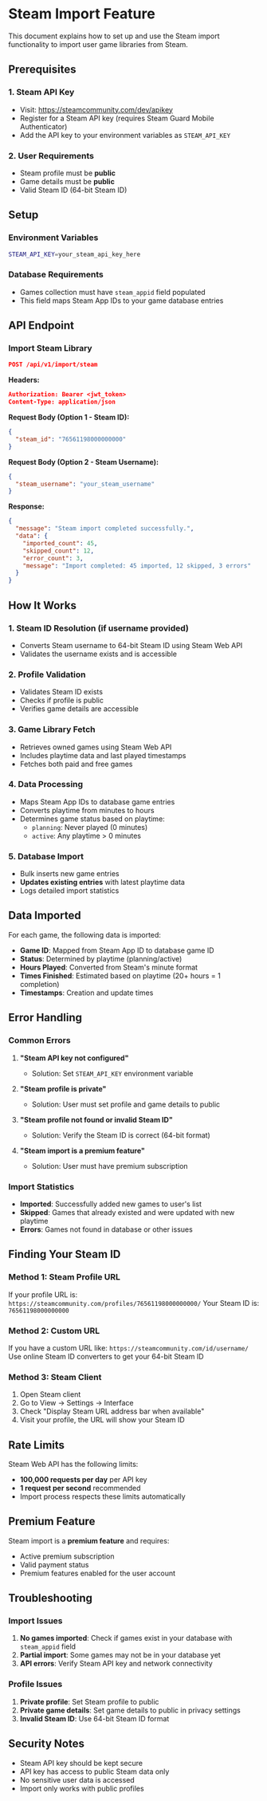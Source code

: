 # Steam Import Feature

This document explains how to set up and use the Steam import functionality to import user game libraries from Steam.

## Prerequisites

### 1. Steam API Key

- Visit: <https://steamcommunity.com/dev/apikey>
- Register for a Steam API key (requires Steam Guard Mobile Authenticator)
- Add the API key to your environment variables as `STEAM_API_KEY`

### 2. User Requirements

- Steam profile must be **public**
- Game details must be **public**
- Valid Steam ID (64-bit Steam ID)

## Setup

### Environment Variables

```bash
STEAM_API_KEY=your_steam_api_key_here
```

### Database Requirements

- Games collection must have `steam_appid` field populated
- This field maps Steam App IDs to your game database entries

## API Endpoint

### Import Steam Library

```json
POST /api/v1/import/steam
```

**Headers:**

```json
Authorization: Bearer <jwt_token>
Content-Type: application/json
```

**Request Body (Option 1 - Steam ID):**

```json
{
  "steam_id": "76561198000000000"
}
```

**Request Body (Option 2 - Steam Username):**

```json
{
  "steam_username": "your_steam_username"
}
```

**Response:**

```json
{
  "message": "Steam import completed successfully.",
  "data": {
    "imported_count": 45,
    "skipped_count": 12,
    "error_count": 3,
    "message": "Import completed: 45 imported, 12 skipped, 3 errors"
  }
}
```

## How It Works

### 1. Steam ID Resolution (if username provided)

- Converts Steam username to 64-bit Steam ID using Steam Web API
- Validates the username exists and is accessible

### 2. Profile Validation

- Validates Steam ID exists
- Checks if profile is public
- Verifies game details are accessible

### 3. Game Library Fetch

- Retrieves owned games using Steam Web API
- Includes playtime data and last played timestamps
- Fetches both paid and free games

### 4. Data Processing

- Maps Steam App IDs to database game entries
- Converts playtime from minutes to hours
- Determines game status based on playtime:
  - `planning`: Never played (0 minutes)
  - `active`: Any playtime > 0 minutes

### 5. Database Import

- Bulk inserts new game entries
- **Updates existing entries** with latest playtime data
- Logs detailed import statistics

## Data Imported

For each game, the following data is imported:

- **Game ID**: Mapped from Steam App ID to database game ID
- **Status**: Determined by playtime (planning/active)
- **Hours Played**: Converted from Steam's minute format
- **Times Finished**: Estimated based on playtime (20+ hours = 1 completion)
- **Timestamps**: Creation and update times

## Error Handling

### Common Errors

1. **"Steam API key not configured"**
   - Solution: Set `STEAM_API_KEY` environment variable

2. **"Steam profile is private"**
   - Solution: User must set profile and game details to public

3. **"Steam profile not found or invalid Steam ID"**
   - Solution: Verify the Steam ID is correct (64-bit format)

4. **"Steam import is a premium feature"**
   - Solution: User must have premium subscription

### Import Statistics

- **Imported**: Successfully added new games to user's list
- **Skipped**: Games that already existed and were updated with new playtime
- **Errors**: Games not found in database or other issues

## Finding Your Steam ID

### Method 1: Steam Profile URL

If your profile URL is: `https://steamcommunity.com/profiles/76561198000000000/`
Your Steam ID is: `76561198000000000`

### Method 2: Custom URL

If you have a custom URL like: `https://steamcommunity.com/id/username/`
Use online Steam ID converters to get your 64-bit Steam ID

### Method 3: Steam Client

1. Open Steam client
2. Go to View → Settings → Interface
3. Check "Display Steam URL address bar when available"
4. Visit your profile, the URL will show your Steam ID

## Rate Limits

Steam Web API has the following limits:

- **100,000 requests per day** per API key
- **1 request per second** recommended
- Import process respects these limits automatically

## Premium Feature

Steam import is a **premium feature** and requires:

- Active premium subscription
- Valid payment status
- Premium features enabled for the user account

## Troubleshooting

### Import Issues

1. **No games imported**: Check if games exist in your database with `steam_appid` field
2. **Partial import**: Some games may not be in your database yet
3. **API errors**: Verify Steam API key and network connectivity

### Profile Issues

1. **Private profile**: Set Steam profile to public
2. **Private game details**: Set game details to public in privacy settings
3. **Invalid Steam ID**: Use 64-bit Steam ID format

## Security Notes

- Steam API key should be kept secure
- API key has access to public Steam data only
- No sensitive user data is accessed
- Import only works with public profiles
